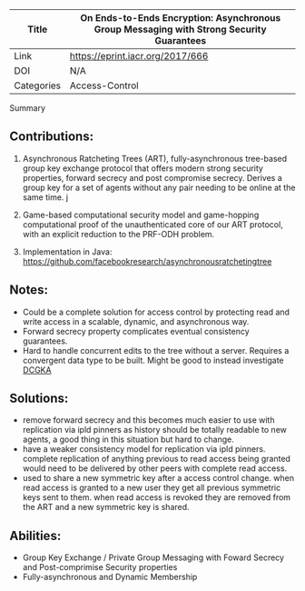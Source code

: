 Title | On Ends-to-Ends Encryption: Asynchronous Group Messaging with Strong Security Guarantees |
---|---|
Link | https://eprint.iacr.org/2017/666 |
DOI | N/A |
Categories | Access-Control |

Summary

## Contributions:

1. Asynchronous Ratcheting Trees (ART), fully-asynchronous tree-based group key exchange protocol that offers modern strong security properties, forward secrecy and post compromise secrecy.
Derives a group key for a set of agents without any pair needing to be online at the same time.
j
2. Game-based computational security model and game-hopping computational proof of the unauthenticated core of our ART protocol, with an explicit reduction to the PRF-ODH problem.

3. Implementation in Java: https://github.com/facebookresearch/asynchronousratchetingtree

## Notes:

- Could be a complete solution for access control by protecting read and write access in a scalable, dynamic, and asynchronous way.
- Forward secrecy property complicates eventual consistency guarantees.
- Hard to handle concurrent edits to the tree without a server. Requires a convergent data type to be built. Might be good to instead investigate [DCGKA](./dcgka.md)

## Solutions: 

- remove forward secrecy and this becomes much easier to use with replication via ipld pinners as history should be totally readable to new agents, a good thing in this situation but hard to change.
- have a weaker consistency model for replication via ipld pinners. complete replication of anything previous to read access being granted would need to be delivered by other peers with complete read access.
- used to share a new symmetric key after a access control change. when read access is granted to a new user they get all previous symmetric keys sent to them. when read access is revoked they are removed from the ART and a new symmetric key is shared.

## Abilities:

- Group Key Exchange / Private Group Messaging with Foward Secrecy and Post-comprimise Security properties
- Fully-asynchronous and Dynamic Membership
